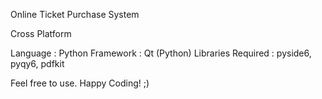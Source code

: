 Online Ticket Purchase System

Cross Platform

Language           : Python
Framework          : Qt (Python)
Libraries Required : pyside6, pyqy6, pdfkit

Feel free to use.
Happy Coding! ;)
